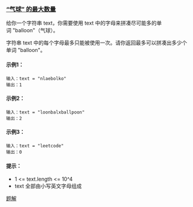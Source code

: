 ### [“气球” 的最大数量](https://leetcode-cn.com/problems/maximum-number-of-balloons/)

给你一个字符串 text，你需要使用 text 中的字母来拼凑尽可能多的单词 "balloon"（气球）。

字符串 text 中的每个字母最多只能被使用一次。请你返回最多可以拼凑出多少个单词 "balloon"。

#### 示例1：
```
输入：text = "nlaebolko"
输出：1
```

#### 示例2：
```
输入：text = "loonbalxballpoon"
输出：2
```

#### 示例3：
```
输入：text = "leetcode"
输出：0
```

#### 提示：
- 1 <= text.length <= 10^4
- text 全部由小写英文字母组成

[题解](https://github.com/WavyPeng/happy-together/blob/main/algorithm/serial-string/src/main/java/com/string/solution/MaximumNumberOfBalloons.java)
